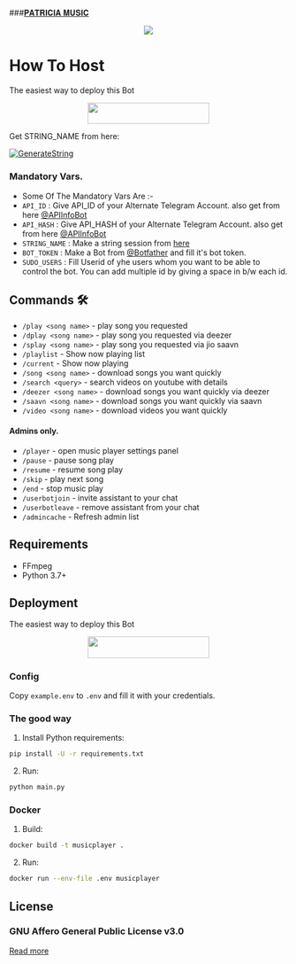 ###[𝐏𝐀𝐓𝐑𝐈𝐂𝐈𝐀 𝐌𝐔𝐒𝐈𝐂](t.me/patricia_Robot)
<p align="center">
<img src="https://telegra.ph/file/de8e07908f887c55d6993.jpg">
</p>

# How To Host
The easiest way to deploy this Bot
<p align="center"><a href="https://heroku.com/deploy?template=https://github.com/Bot-support/PATRICIA_MUSIC_BOT"> <img src="https://telegra.ph/file/fbee91847ade16a9ffe4d.png" width="220" height="38.45"/></a></p>

Get STRING_NAME from here:

[![GenerateString](https://img.shields.io/badge/repl.it-generateString-yellowgreen)](https://t.me/Pyrogramstringbot)

### Mandatory Vars.

   - Some Of The Mandatory Vars Are :-
   - `API_ID` :  Give API_ID of your Alternate Telegram Account. also get from here [@APIInfoBot](https://t.me/APIinfoBot)
   - `API_HASH` :  Give API_HASH of your Alternate Telegram Account. also get from here [@APIInfoBot](https://t.me/APIinfoBot)
   - `STRING_NAME` :  Make a string session from [here](https://t.me/PyrogramStringBot)
   - `BOT_TOKEN` :  Make a Bot from [@Botfather](https://t.me/botfather) and fill it's bot token.
   - `SUDO_USERS` :  Fill Userid of yhe users whom you want to be able to control the bot. You can add multiple id by giving a space in b/w each id.






 ## Commands 🛠
 - `/play <song name>` - play song you requested
 - `/dplay <song name>` - play song you requested via deezer
 - `/splay <song name>` - play song you requested via jio saavn
 - `/playlist` - Show now playing list
 - `/current` - Show now playing
 - `/song <song name>` - download songs you want quickly
  - `/search <query>` - search videos on youtube with details
   - `/deezer <song name>` - download songs you want quickly via deezer
   - `/saavn <song name>` - download songs you want quickly via saavn
   - `/video <song name>` - download videos you want quickly

   #### Admins only.
   - `/player` - open music player settings panel
   - `/pause` - pause song play
   - `/resume` - resume song play
   - `/skip` - play next song
   - `/end` - stop music play
   - `/userbotjoin` - invite assistant to your chat
   - `/userbotleave` - remove assistant from your chat
   - `/admincache` - Refresh admin list

   ## Requirements
 
   - FFmpeg
   - Python 3.7+

   ## Deployment
   The easiest way to deploy this Bot
   <p align="center"><a href="https://heroku.com/deploy?template=https://github.com/prince301102/TelegramVCMusicPlayer"> <img src="https://img.shields.io/badge/Deploy%20To%20Heroku-red?style=for-the-badge&logo=heroku" width="220" height="38.45"/></a></p>

   ### Config

   Copy `example.env` to `.env` and fill it with your credentials.

  ### The good way

   1. Install Python requirements:
   ```bash
   pip install -U -r requirements.txt
   ```
   2. Run:
   ```bash
   python main.py
   ```

   ### Docker
 
  1. Build:
   ```bash
   docker build -t musicplayer .
   ```
  2. Run:
   ```bash
   docker run --env-file .env musicplayer
   ```

   ## License

   ### GNU Affero General Public License v3.0

  [Read more](http://www.gnu.org/licenses/#AGPL)

